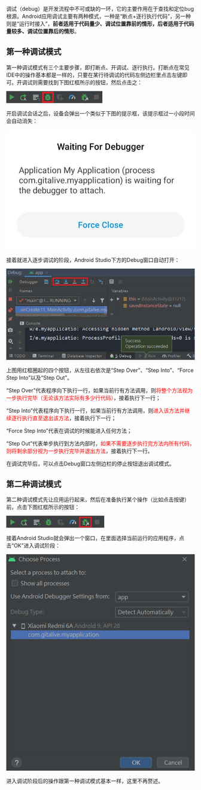 调试（debug）是开发流程中不可或缺的一环，它的主要作用在于查找和定位bug根源。Android应用调试主要有两种模式，一种是“断点+逐行执行代码”，另一种则是“运行时接入”，**前者适用于代码量少、调试位置靠前的情形，后者适用于代码量较多、调试位置靠后的情形**。

## 第一种调试模式

第一种调试模式有三个主要步骤，即打断点、开调试、逐行执行。打断点在常见IDE中的操作基本都是一样的，只要在某行待调试的代码左侧边栏里点击左键即可。开调试则需要找到下图红框所示的按钮，然后点击之：

![](pics/Screenshot%202020-12-11%20115850.png)

开启调试会话之后，设备会弹出一个类似于下图的提示框，该提示框过一小段时间会自动消失：

![](pics/0DCE878C558CAAE8F7910358E5243FB9.jpg)

接着就进入逐步调试的阶段，Android Studio下方的Debug窗口自动打开：

![](pics/Screenshot%202020-12-11%20120844.png)

上图用红框圈起的四个按钮，从左往右依次是“Step Over”、“Step Into”、“Force Step Into”以及“Step Out”。

“Step Over”代表程序向下执行一行，如果当前行有方法调用，则<font color=red>将整个方法视为一步执行完毕（无论该方法实际有多少行代码）</font>，接着执行下一行；

“Step Into”代表程序向下执行一行，如果当前行有方法调用，则<font color=red>进入该方法并继续逐行执行直至退出该方法</font>，接着执行下一行；

“Force Step Into”代表在调试的时候能进入任何方法；

“Step Out”代表单步执行到方法内部时，<font color=red>如果不需要逐步执行完方法内所有代码，则将剩余部分视为一步执行完毕并退出方法</font>，接着执行下一行。

在调试完毕后，可以点击Debug窗口左侧边栏的停止按钮退出调试模式。

## 第二种调试模式

第二种调试模式先让应用运行起来，然后在准备执行某个操作（比如点击按键）前，点击下图红框所示的按钮：

![](pics/Screenshot%202020-12-11%20123237.png)

接着Android Studio就会弹出一个窗口，在里面选择当前运行的应用程序，点击“OK”进入调试阶段：

![](pics/Screenshot%202020-12-11%20123510.png)

进入调试阶段后的操作跟第一种调试模式基本一样，这里不再赘述。